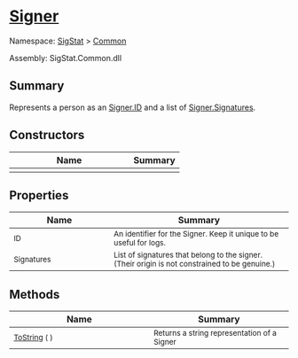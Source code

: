 # [Signer](./Signer.md)

Namespace: [SigStat]() > [Common](./README.md)

Assembly: SigStat.Common.dll

## Summary
Represents a person as an [Signer.ID](https://github.com/hargitomi97/sigstat/blob/master/docs/md/SigStat/Common/Signer.md) and a list of [Signer.Signatures](https://github.com/hargitomi97/sigstat/blob/master/docs/md/SigStat/Common/Signer.md).

## Constructors

| Name | Summary | 
| --- | --- | 
|<img width=200/> <sub></sub> | <sub></sub> | <br>


## Properties

| Name | Summary | 
| --- | --- | 
|<img width=200/> <sub>ID</sub> | <sub>An identifier for the Signer. Keep it unique to be useful for logs.</sub> | <br>
|<img width=200/> <sub>Signatures</sub> | <sub>List of signatures that belong to the signer.  (Their origin is not constrained to be genuine.)</sub> | <br>


## Methods

| Name | Summary | 
| --- | --- | 
|<img width=200/> <sub>[ToString](./Methods/Signer-100663452.md) (  )</sub> | <sub>Returns a string representation of a Signer</sub> | <br>


